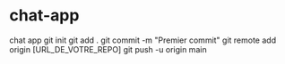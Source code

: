 # chat-app
chat app
   git init
   git add .
   git commit -m "Premier commit"
   git remote add origin [URL_DE_VOTRE_REPO]
   git push -u origin main
